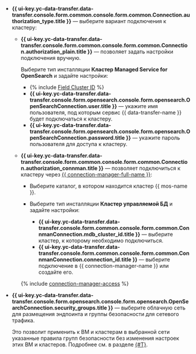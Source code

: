 
* **{{ ui-key.yc-data-transfer.data-transfer.console.form.common.console.form.common.Connection.authorization_type.title }}** — выберите вариант подключения к кластеру:

  * **{{ ui-key.yc-data-transfer.data-transfer.console.form.common.console.form.common.Connection.authorization_plain.title }}** — позволяет задать настройки подключения вручную.

    Выберите тип инсталляции **Кластер Managed Service for OpenSearch** и задайте настройки:

    * {% include [Field Cluster ID](../../fields/opensearch/ui/cluster-id.md) %}
    * **{{ ui-key.yc-data-transfer.data-transfer.console.form.opensearch.console.form.opensearch.OpenSearchConnection.user.title }}** — укажите имя пользователя, под которым сервис {{ data-transfer-name }} будет подключаться к кластеру.
    * **{{ ui-key.yc-data-transfer.data-transfer.console.form.opensearch.console.form.opensearch.OpenSearchConnection.password.title }}** — укажите пароль пользователя для доступа к кластеру.

  * **{{ ui-key.yc-data-transfer.data-transfer.console.form.common.console.form.common.Connection.authorization_connman.title }}** — позволяет подключиться к кластеру через [{{ connection-manager-full-name }}](../../../../metadata-hub/quickstart/connection-manager.md):

    * Выберите каталог, в котором находится кластер {{ mos-name }}.
    * Выберите тип инсталляции **Кластер управляемой БД** и задайте настройки:

      * **{{ ui-key.yc-data-transfer.data-transfer.console.form.common.console.form.common.ConnmanConnection.mdb_cluster_id.title }}** — выберите кластер, к которому необходимо подключиться.
      * **{{ ui-key.yc-data-transfer.data-transfer.console.form.common.console.form.common.ConnmanConnection.connection_id.title }}** — выберите подключение в {{ connection-manager-name }} или создайте его.

    {% include [connection-manager-access](../../notes/connection-manager-access.md) %}

* **{{ ui-key.yc-data-transfer.data-transfer.console.form.opensearch.console.form.opensearch.OpenSearchConnection.security_groups.title }}** — выберите облачную сеть для размещения эндпоинта и группы безопасности для сетевого трафика.

  Это позволит применить к ВМ и кластерам в выбранной сети указанные правила групп безопасности без изменения настроек этих ВМ и кластеров. Подробнее см. в разделе [{#T}](../../../../data-transfer/concepts/network.md).
